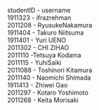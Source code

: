 studentID - username <br/>
1911323   - ifrazrehman <br/>
2011208   - RyusukeNakamura <br/>
1911404   - Takuro Niitsuma<br/>
1911401   - Yuri UENO<br/>
2011302   - CHI ZIHAO<br/>
2011110   -Tetsuya Kodama<br/>
2011115   - YuhiSaiki<br/>
2011088   - Toshinori Kitamura <br/>
2011140   - Naomichi Shimada<br/>
1911413 - Zhiwei Gao<br/> 
2011297   - Kotaro Yoshimoto<br/>
2011268   - Keita Morisaki<br/>